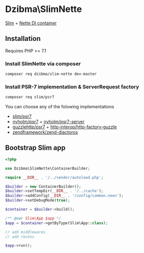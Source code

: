 # Dzibma\SlimNette

[Slim](https://github.com/slimphp/Slim) + [Nette DI container](https://github.com/nette/di)

## Installation
Requires PHP >= 7.1

### Install SlimNette via composer
```bash
composer req dzibma/slim-nette dev-master
```

### Install PSR-7 implementation & ServerRequest factory
```bash
composer req slim/psr7
```
You can choose any of the folowing implementations
* [slim/psr7](https://github.com/slimphp/Slim-Psr7)
* [nyholm/psr7](https://github.com/Nyholm/psr7) + [nyholm/psr7-server](https://github.com/Nyholm/psr7-server)
* [guzzlehttp/psr7](https://github.com/guzzle/psr7) + [http-interop/http-factory-guzzle](https://github.com/http-interop/http-factory-guzzle)
* [zendframework/zend-diactoros](https://github.com/zendframework/zend-diactoros)

## Bootstrap Slim app
```php
<?php

use Dzibma\SlimNette\ContainerBuilder;

require __DIR__ . '/../vendor/autoload.php';

$builder = new ContainerBuilder();
$builder->setTempDir(__DIR__ . '/../cache');
$builder->addConfig(__DIR__ . '/config/common.neon');
$builder->setDebugMode(true);

$container = $builder->build();

/** @var Slim\App $app */
$app = $container->getByType(Slim\App::class);

// add middlewares
// add routes

$app->run();
```

